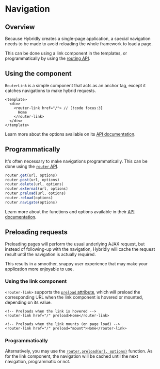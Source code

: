 # Navigation

## Overview

Because Hybridly creates a single-page application, a special navigation needs to be made to avoid reloading the whole framework to load a page.

This can be done using a link component in the templates, or programmatically by using the [routing API](../api/router/utils.md).

## Using the component

`RouterLink` is a simple component that acts as an anchor tag, except it catches navigations to make hybrid requests.

```vue
<template>
  <div>
    <router-link href="/"> // [!code focus:3]
      Home
    </router-link>
  </div>
</template>
```

Learn more about the options available on its [API documentation](../api/components/router-link).

## Programmatically

It's often necessary to make navigations programmatically. This can be done using the [`router` API](../api/router/utils).

```ts
router.get(url, options)
router.post(url, options)
router.delete(url, options)
router.external(url, options)
router.preload(url, options)
router.reload(options)
router.navigate(options)
```

Learn more about the functions and options available in their [API documentation](../api/router/utils).

## Preloading requests

Preloading pages will perform the usual underlying AJAX request, but instead of following-up with the navigation, Hybridly will cache the request result until the navigation is actually required.

This results in a smoother, snappy user experience that may make your application more enjoyable to use.

### Using the link component

`<router-link>` supports the [`preload` attribute](../api/components/router-link.md#preload), which will preload the corresponding URL when the link component is hovered or mounted, depending on its value.

```vue-html
<!-- Preloads when the link is hovered -->
<router-link href="/" preload>Home</router-link>

<!-- Preloads when the link mounts (on page load) -->
<router-link href="/" preload="mount">Home</router-link>
```

### Programmatically

Alternatively, you may use the [`router.preload(url, options)`](../api/router/utils.md#preload) function. As for the link component, the navigation will be cached until the next navigation, programmatic or not.
